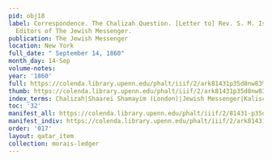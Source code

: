 ```yaml
---
pid: obj18
label: Correspondence. The Chalizah Question. [Letter to] Rev. S. M. Isaacs & Son,
  Editors of The Jewish Messenger.
publication: The Jewish Messenger
location: New York
full_date: " September 14, 1860"
month_day: 14-Sep
volume-notes:
year: '1860'
full: https://colenda.library.upenn.edu/phalt/iiif/2/ark81431p35d8nw83%2FSHA256E-s8510312--7985802fade2c63e61cb9ecdeccdad32b46899115a09d76c47863d729af4d0eb.jpeg/full/3500,/0/default.jpg
thumb: https://colenda.library.upenn.edu/phalt/iiif/2/ark81431p35d8nw83%2FSHA256E-s8510312--7985802fade2c63e61cb9ecdeccdad32b46899115a09d76c47863d729af4d0eb.jpeg/full/!200,200/0/default.jpg
index_terms: Chalizah|Shaarei Shamayim (London)|Jewish Messenger|Kalisch, Dr. Isidor
toc: '32'
manifest_all: https://colenda.library.upenn.edu/phalt/iiif/2/81431-p35d8nw83/manifest
manifest_indiv: https://colenda.library.upenn.edu/phalt/iiif/2/ark81431p35d8nw83%2FSHA256E-s8510312--7985802fade2c63e61cb9ecdeccdad32b46899115a09d76c47863d729af4d0eb.jpeg
order: '017'
layout: qatar_item
collection: morais-ledger
---
```

